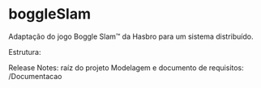 # boggleSlam

Adaptação do jogo Boggle Slam™ da Hasbro para um sistema distribuído.

Estrutura:

Release Notes: raíz do projeto
Modelagem e documento de requisitos: /Documentacao
